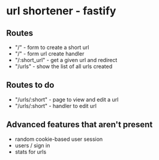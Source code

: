 # url shortener - fastify

## Routes

- "/" - form to create a short url
- "/" - form url create handler
- "/:short_url" - get a given url and redirect
- "/urls" - show the list of all urls created

## Routes to do

- "/urls/:short" - page to view and edit a url
- "/urls/:short" - handler to edit url

## Advanced features that aren't present

- random cookie-based user session
- users / sign in
- stats for urls
